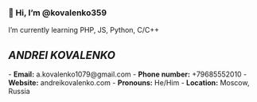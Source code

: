 <h3>👋 Hi, I’m @kovalenko359</h3>
I’m currently learning PHP, JS, Python, C/C++
<h2><b><i>ANDREI KOVALENKO</i></b></h2>
- <b>Email:</b> a.kovalenko1079@gmail.com
- <b>Phone number:</b> +79685552010
- <b>Website:</b> andreikovalenko.com
- <b>Pronouns:</b> He/Him
- <b>Location:</b> Moscow, Russia 

<!---
kovalenko359/kovalenko359 is a ✨ special ✨ repository because its `README.md` (this file) appears on your GitHub profile.
You can click the Preview link to take a look at your changes.
--->
